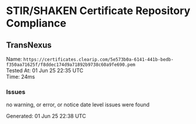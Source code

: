 # STIR/SHAKEN Certificate Repository Compliance

## TransNexus

Name: `https://certificates.clearip.com/5e573b0a-6141-441b-bedb-f350aa71625f/f8ddec174d9a71892b9738c60a9fe690.pem`\
Tested At: 01 Jun 25 22:35 UTC\
Time: 24ms

### Issues

no warning, or error, or notice date level issues were found

Generated: 01 Jun 25 22:38 UTC